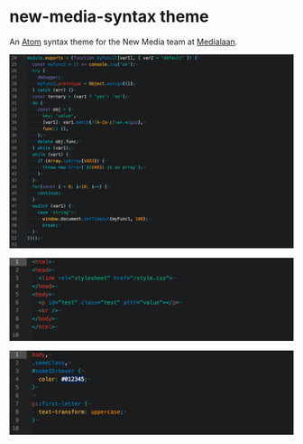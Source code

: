 # new-media-syntax theme

An [Atom](https://atom.io/) syntax theme for the New Media team at [Medialaan](https://medialaan.be/).

![JS](https://github.com/Moeriki/new-media-syntax/raw/master/screenshots/js.png)

![HTML](https://github.com/Moeriki/new-media-syntax/raw/master/screenshots/html.png)

![CSS](https://github.com/Moeriki/new-media-syntax/raw/master/screenshots/css.png)
